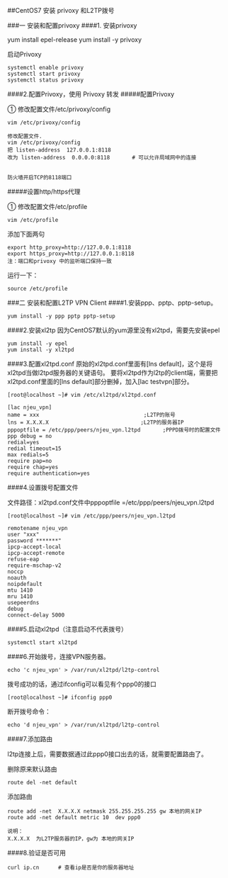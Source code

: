 ##CentOS7 安装 privoxy 和L2TP拨号

###一 安装和配置privoxy
####1.	安装privoxy 

yum install epel-release
yum install -y privoxy 

启动Privoxy

	systemctl enable privoxy
	systemctl start privoxy
	systemctl status privoxy

####2.配置Privoxy，使用 Privoxy 转发
#####配置Privoxy 

① 修改配置文件/etc/privoxy/config

	vim /etc/privoxy/config

	修改配置文件.
	vim /etc/privoxy/config 
	把 listen-address  127.0.0.1:8118
	改为 listen-address  0.0.0.0:8118       # 可以允许局域网中的连接


	防火墙开启TCP的8118端口

#####设置http/https代理 

① 修改配置文件/etc/profile

	vim /etc/profile
	
添加下面两句
	
	export http_proxy=http://127.0.0.1:8118
	export https_proxy=http://127.0.0.1:8118
	注：端口和privoxy 中的监听端口保持一致

 运行一下：

	source /etc/profile
	
###二 安装和配置L2TP VPN Client
####1.安装ppp、pptp、pptp-setup。

	yum install -y ppp pptp pptp-setup


####2.安装xl2tp
因为CentOS7默认的yum源里没有xl2tpd，需要先安装epel

	yum install -y epel
	yum install -y xl2tpd


####3.配置xl2tpd.conf
原始的xl2tpd.conf里面有[lns default]，这个是将xl2tpd当做l2tpd服务器的关键语句。 
要将xl2tpd作为l2tp的client端，需要把xl2tpd.conf里面的[lns default]部分删掉，加入[lac testvpn]部分。

	[root@localhost ~]# vim /etc/xl2tpd/xl2tpd.conf
	
	[lac njeu_vpn]
	name = xxx                                 ;L2TP的账号
	lns = X.X.X.X                             ;L2TP的服务器IP
	pppoptfile = /etc/ppp/peers/njeu_vpn.l2tpd       ;PPPD拨号时的配置文件
	ppp debug = no
	redial=yes
	redial timeout=15
	max redials=5
	require pap=no
	require chap=yes
	require authentication=yes

####4.设置拨号配置文件

文件路径：xl2tpd.conf文件中pppoptfile =/etc/ppp/peers/njeu_vpn.l2tpd

	
	[root@localhost ~]# vim /etc/ppp/peers/njeu_vpn.l2tpd  
	
	remotename njeu_vpn
	user "xxx"
	password *******"
	ipcp-accept-local
	ipcp-accept-remote
	refuse-eap
	require-mschap-v2
	noccp
	noauth
	noipdefault
	mtu 1410
	mru 1410
	usepeerdns
	debug
	connect-delay 5000

####5.启动xl2tpd（注意启动不代表拨号）

	systemctl start xl2tpd


####6.开始拨号，连接VPN服务器。

	echo 'c njeu_vpn' > /var/run/xl2tpd/l2tp-control

拨号成功的话，通过ifconfig可以看见有个ppp0的接口

	[root@localhost ~]# ifconfig ppp0
		
断开拨号命令：

	echo 'd njeu_vpn' > /var/run/xl2tpd/l2tp-control


####7.添加路由

l2tp连接上后，需要数据通过此ppp0接口出去的话，就需要配置路由了。

删除原来默认路由

	route del -net default 

添加路由

	route add -net  X.X.X.X netmask 255.255.255.255 gw 本地的网关IP
	route add -net default metric 10  dev ppp0

	说明：
	X.X.X.X  为L2TP服务器的IP，gw为 本地的网关IP

####8.验证是否可用

	curl ip.cn      # 查看ip是否是你的服务器地址